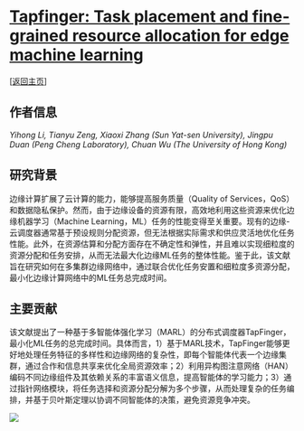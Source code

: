 # [Tapfinger: Task placement and fine-grained resource allocation for edge machine learning](https://doi.org/10.1109/INFOCOM53939.2023.10229031)

\[[返回主页](../../README.md)\]

## 作者信息
*Yihong Li, Tianyu Zeng, Xiaoxi Zhang (Sun Yat-sen University), Jingpu Duan (Peng Cheng Laboratory), Chuan Wu (The University of Hong Kong)*

## 研究背景
边缘计算扩展了云计算的能力，能够提高服务质量（Quality of Services，QoS）和数据隐私保护。然而，由于边缘设备的资源有限，高效地利用这些资源来优化边缘机器学习（Machine Learning，ML）任务的性能变得至关重要。现有的边缘-云调度器通常基于预设规则分配资源，但无法根据实际需求和供应灵活地优化任务性能。此外，在资源估算和分配方面存在不确定性和弹性，并且难以实现细粒度的资源分配和任务安排，从而无法最大化边缘ML任务的整体性能。鉴于此，该文献旨在研究如何在多集群边缘网络中，通过联合优化任务安置和细粒度多资源分配，最小化边缘计算网络中的ML任务总完成时间。

## 主要贡献
该文献提出了一种基于多智能体强化学习（MARL）的分布式调度器TapFinger，最小化ML任务的总完成时间。具体而言，1）基于MARL技术，TapFinger能够更好地处理任务特征的多样性和边缘网络的复杂性，即每个智能体代表一个边缘集群，通过合作和信息共享来优化全局资源效率；2）利用异构图注意网络（HAN）编码不同边缘组件及其依赖关系的丰富语义信息，提高智能体的学习能力；3）通过指针网络模块，将任务选择和资源分配分解为多个步骤，从而处理复杂的任务编排，并基于贝叶斯定理以协调不同智能体的决策，避免资源竞争冲突。

![](../../figs/infocom23-tapfinger.png)